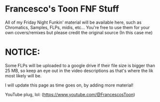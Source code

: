 # Francesco's Toon FNF Stuff
All of my Friday Night Funkin' material will be available here, such as Chromatics, Samples, FLPs, midis, etc...
You're free to use them for your own covers/remixes but please credit the original source (In this case me)

# NOTICE:
Some FLPs will be uploaded to a google drive if their file size is bigger than 25 MB, so keep an eye out in the video descriptions as that's where the lik most likely will be.

I will update this page as time goes on, by adding more material!

YouTube plug, lol: (https://www.youtube.com/@FrancescosToon)
